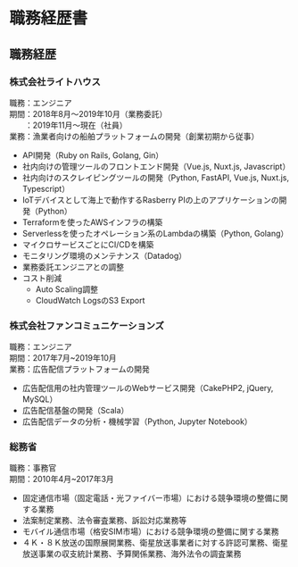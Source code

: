 # 職務経歴書
## 職務経歴
### 株式会社ライトハウス
職務：エンジニア \
期間：2018年8月〜2019年10月（業務委託）\
　　：2019年11月〜現在（社員）\
業務：漁業者向けの船舶プラットフォームの開発（創業初期から従事）
- API開発（Ruby on Rails, Golang, Gin）
- 社内向けの管理ツールのフロントエンド開発（Vue.js, Nuxt.js, Javascript）
- 社内向けのスクレイピングツールの開発（Python, FastAPI, Vue.js, Nuxt.js, Typescript）
- IoTデバイスとして海上で動作するRasberry PIの上のアプリケーションの開発（Python）
- Terraformを使ったAWSインフラの構築
- Serverlessを使ったオペレーション系のLambdaの構築（Python, Golang）
- マイクロサービスごとにCI/CDを構築
- モニタリング環境のメンテナンス（Datadog）
- 業務委託エンジニアとの調整
- コスト削減
    - Auto Scaling調整
    - CloudWatch LogsのS3 Export

### 株式会社ファンコミュニケーションズ
職務：エンジニア \
期間：2017年7月~2019年10月 \
業務：広告配信プラットフォームの開発
- 広告配信用の社内管理ツールのWebサービス開発（CakePHP2, jQuery, MySQL）
- 広告配信基盤の開発（Scala）
- 広告配信データの分析・機械学習（Python, Jupyter Notebook）

### 総務省
職務：事務官\
期間：2010年4月~2017年3月
- 固定通信市場（固定電話・光ファイバー市場）における競争環境の整備に関する業務
- 法案制定業務、法令審査業務、訴訟対応業務等
- モバイル通信市場（格安SIM市場）における競争環境の整備に関する業務
- ４Ｋ・８Ｋ放送の国際展開業務、衛星放送事業者に対する許認可業務、衛星放送事業の収支統計業務、予算関係業務、海外法令の調査業務
